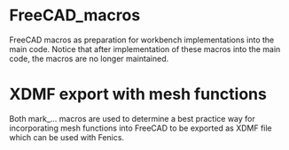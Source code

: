 # FreeCAD_macros
FreeCAD macros as preparation for workbench implementations into the main code.
Notice that after implementation of these macros into the main code, the macros are no longer maintained.

# XDMF export with mesh functions

Both mark_... macros are used to determine a best practice way for incorporating mesh functions into FreeCAD to be exported as
XDMF file which can be used with Fenics.
